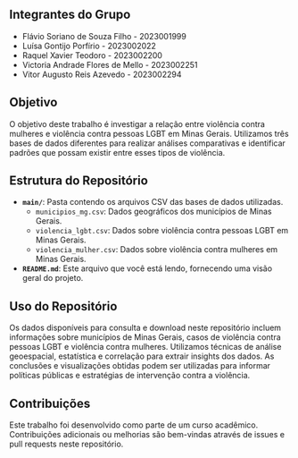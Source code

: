 ## Integrantes do Grupo

- Flávio Soriano de Souza Filho - 2023001999
- Luísa Gontijo Porfírio - 2023002022
- Raquel Xavier Teodoro - 2023002200
- Victoria Andrade Flores de Mello - 2023002251
- Vitor Augusto Reis Azevedo - 2023002294

## Objetivo

O objetivo deste trabalho é investigar a relação entre violência contra mulheres e violência contra pessoas LGBT em Minas Gerais. Utilizamos três bases de dados diferentes para realizar análises comparativas e identificar padrões que possam existir entre esses tipos de violência.

## Estrutura do Repositório

- **`main/`**: Pasta contendo os arquivos CSV das bases de dados utilizadas.
  - `municipios_mg.csv`: Dados geográficos dos municípios de Minas Gerais.
  - `violencia_lgbt.csv`: Dados sobre violência contra pessoas LGBT em Minas Gerais.
  - `violencia_mulher.csv`: Dados sobre violência contra mulheres em Minas Gerais.
- **`README.md`**: Este arquivo que você está lendo, fornecendo uma visão geral do projeto.


## Uso do Repositório

Os dados disponíveis para consulta e download neste repositório incluem informações sobre municípios de Minas Gerais, casos de violência contra pessoas LGBT e violência contra mulheres. Utilizamos técnicas de análise geoespacial, estatística e correlação para extrair insights dos dados. As conclusões e visualizações obtidas podem ser utilizadas para informar políticas públicas e estratégias de intervenção contra a violência.

## Contribuições

Este trabalho foi desenvolvido como parte de um curso acadêmico. Contribuições adicionais ou melhorias são bem-vindas através de issues e pull requests neste repositório.
